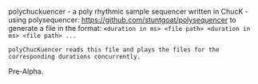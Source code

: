 polychuckuencer
    - a poly rhythmic sample sequencer written in ChucK
    - using polysequencer: https://github.com/stuntgoat/polysequencer to generate a file in the format:
    `<duration in ms> <file path> <duration in ms> <file path> ...`
   
    polyChucKuencer reads this file and plays the files for the corresponding durations concurrently.
 

Pre-Alpha. 
